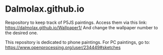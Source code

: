 # Dalmolax.github.io

Respository to keep track of P5JS paintings. Access them via this link: https://dalmolax.github.io/Wallpaper1/ And change the wallpaper number to the desired one.

This repository is dedicated to phone paintings. For PC paintings, go to: https://www.openprocessing.org/user/234449#sketches
